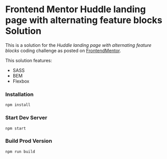 # Frontend Mentor Huddle landing page with alternating feature blocks Solution

This is a solution for the *Huddle landing page with alternating feature blocks* coding challenge as posted on [FrontendMentor](https://www.frontendmentor.io/challenges/huddle-landing-page-with-alternating-feature-blocks-5ca5f5981e82137ec91a5100).

This solution features:
* SASS
* BEM
* Flexbox

### Installation

```
npm install
```

### Start Dev Server

```
npm start
```

### Build Prod Version

```
npm run build
```
